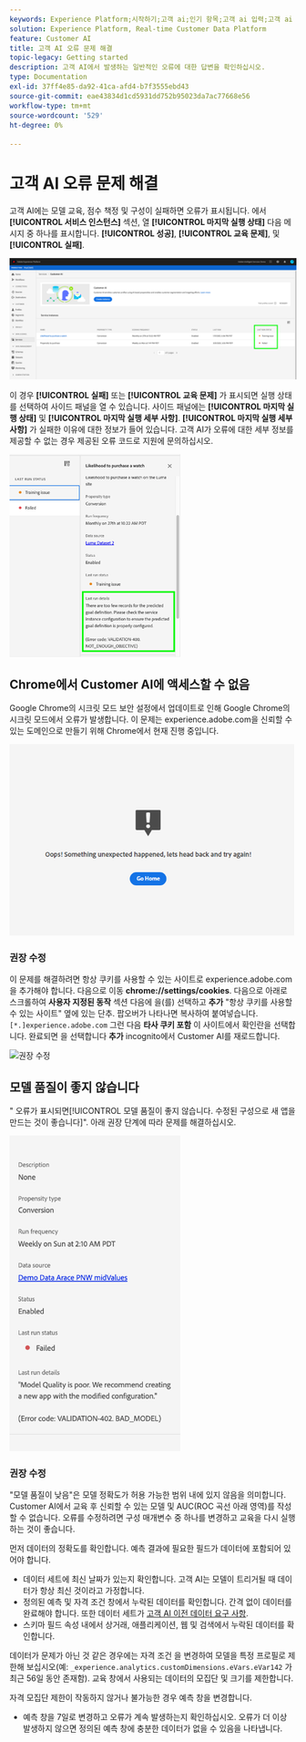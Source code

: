 ```yaml
---
keywords: Experience Platform;시작하기;고객 ai;인기 항목;고객 ai 입력;고객 ai 출력;고객 ai 문제 해결;고객 ai 오류
solution: Experience Platform, Real-time Customer Data Platform
feature: Customer AI
title: 고객 AI 오류 문제 해결
topic-legacy: Getting started
description: 고객 AI에서 발생하는 일반적인 오류에 대한 답변을 확인하십시오.
type: Documentation
exl-id: 37ff4e85-da92-41ca-afd4-b7f3555ebd43
source-git-commit: eae43834d1cd5931dd752b95023da7ac77668e56
workflow-type: tm+mt
source-wordcount: '529'
ht-degree: 0%

---
```


# 고객 AI 오류 문제 해결

고객 AI에는 모델 교육, 점수 책정 및 구성이 실패하면 오류가 표시됩니다. 에서 **[!UICONTROL 서비스 인스턴스]** 섹션, 열 **[!UICONTROL 마지막 실행 상태]** 다음 메시지 중 하나를 표시합니다. **[!UICONTROL 성공]**, **[!UICONTROL 교육 문제]**, 및 **[!UICONTROL 실패]**.

![마지막 실행 상태](./images/errors/last-run-status.png)

이 경우 **[!UICONTROL 실패]** 또는 **[!UICONTROL 교육 문제]** 가 표시되면 실행 상태를 선택하여 사이드 패널을 열 수 있습니다. 사이드 패널에는 **[!UICONTROL 마지막 실행 상태]** 및 **[!UICONTROL 마지막 실행 세부 사항]**. **[!UICONTROL 마지막 실행 세부 사항]** 가 실패한 이유에 대한 정보가 들어 있습니다. 고객 AI가 오류에 대한 세부 정보를 제공할 수 없는 경우 제공된 오류 코드로 지원에 문의하십시오.

<img src="./images/errors/last-run-details.png" width="300" /><br />

## Chrome에서 Customer AI에 액세스할 수 없음

Google Chrome의 시크릿 모드 보안 설정에서 업데이트로 인해 Google Chrome의 시크릿 모드에서 오류가 발생합니다. 이 문제는 experience.adobe.com을 신뢰할 수 있는 도메인으로 만들기 위해 Chrome에서 현재 진행 중입니다.

<img src="./images/errors/error.PNG" width="500" /><br />

### 권장 수정

이 문제를 해결하려면 항상 쿠키를 사용할 수 있는 사이트로 experience.adobe.com을 추가해야 합니다. 다음으로 이동 **chrome://settings/cookies**. 다음으로 아래로 스크롤하여 **사용자 지정된 동작** 섹션 다음에 을(를) 선택하고 **추가** &quot;항상 쿠키를 사용할 수 있는 사이트&quot; 옆에 있는 단추. 팝오버가 나타나면 복사하여 붙여넣습니다. `[*.]experience.adobe.com` 그런 다음 **타사 쿠키 포함** 이 사이트에서 확인란을 선택합니다. 완료되면 을 선택합니다 **추가** incognito에서 Customer AI를 재로드합니다.

![권장 수정](./images/errors/cookies2.gif)

## 모델 품질이 좋지 않습니다

&quot; 오류가 표시되면[!UICONTROL 모델 품질이 좋지 않습니다. 수정된 구성으로 새 앱을 만드는 것이 좋습니다]&quot;. 아래 권장 단계에 따라 문제를 해결하십시오.

<img src="./images/errors/model-quality.png" width="300" /><br />

### 권장 수정

&quot;모델 품질이 낮음&quot;은 모델 정확도가 허용 가능한 범위 내에 있지 않음을 의미합니다. Customer AI에서 교육 후 신뢰할 수 있는 모델 및 AUC(ROC 곡선 아래 영역)를 작성할 수 없습니다. 오류를 수정하려면 구성 매개변수 중 하나를 변경하고 교육을 다시 실행하는 것이 좋습니다.

먼저 데이터의 정확도를 확인합니다. 예측 결과에 필요한 필드가 데이터에 포함되어 있어야 합니다.

- 데이터 세트에 최신 날짜가 있는지 확인합니다. 고객 AI는 모델이 트리거될 때 데이터가 항상 최신 것이라고 가정합니다.
- 정의된 예측 및 자격 조건 창에서 누락된 데이터를 확인합니다. 간격 없이 데이터를 완료해야 합니다. 또한 데이터 세트가 [고객 AI 이전 데이터 요구 사항](./input-output.md#data-requirements).
- 스키마 필드 속성 내에서 상거래, 애플리케이션, 웹 및 검색에서 누락된 데이터를 확인합니다.

데이터가 문제가 아닌 것 같은 경우에는 자격 조건 을 변경하여 모델을 특정 프로필로 제한해 보십시오(예: `_experience.analytics.customDimensions.eVars.eVar142` 가 최근 56일 동안 존재함). 교육 창에서 사용되는 데이터의 모집단 및 크기를 제한합니다.

자격 모집단 제한이 작동하지 않거나 불가능한 경우 예측 창을 변경합니다.

- 예측 창을 7일로 변경하고 오류가 계속 발생하는지 확인하십시오. 오류가 더 이상 발생하지 않으면 정의된 예측 창에 충분한 데이터가 없을 수 있음을 나타냅니다.
